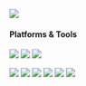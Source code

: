 [![](https://count.getloli.com/get/@akashic)](https://count.getloli.com)

#### Platforms & Tools
[![](https://img.shields.io/badge/Windows-10-2376bc?style=flat-square&logo=windows&logoColor=ffffff)](https://www.microsoft.com/windows/get-windows-10)
[![](https://img.shields.io/badge/Windows-7-2376bc?style=flat-square&logo=windows&logoColor=ffffff)](https://www.microsoft.com/windows/get-windows-7)
[![](https://img.shields.io/badge/IDE-Visual%20Studio%20Code-blue?style=flat-square&logo=visual-studio-code&logoColor=ffffff)](https://code.visualstudio.com/)

[![](https://img.shields.io/badge/-Laravel-red?style=flat-square&logo=laravel&logoColor=ffffff)](https://laravel.com/)
[![](https://img.shields.io/badge/-PHP-777BB4?style=flat-square&logo=php&logoColor=ffffff)](https://www.php.net/)
[![](https://img.shields.io/badge/-Vue.js-4fc08d?style=flat-square&logo=vue.js&logoColor=ffffff)](https://vuejs.org/)
[![](https://img.shields.io/badge/-Node.js-green?style=flat-square&logo=node.js&logoColor=ffffff)](https://nodejs.org/)
[![](https://img.shields.io/badge/-Express.js-gray?style=flat-square&logo=express&logoColor=ffffff)](https://expressjs.com/)
[![](https://img.shields.io/badge/-Javascript-yellow?style=flat-square&logo=javascript&logoColor=ffffff)](https://www.javascript.com/)
